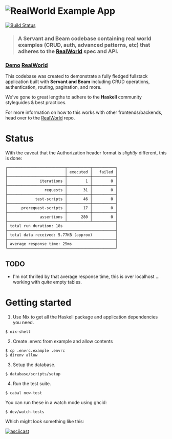 # ![RealWorld Example App](logo.png)

[![Build Status](https://travis-ci.org/bradparker/servant-beam-realworld-example-app.svg?branch=master)](https://travis-ci.org/bradparker/servant-beam-realworld-example-app)

> ### A Servant and Beam codebase containing real world examples (CRUD, auth, advanced patterns, etc) that adheres to the [RealWorld](https://github.com/gothinkster/realworld) spec and API.

### [Demo](https://servant-beam-realworld.herokuapp.com/swagger/) [RealWorld](https://github.com/gothinkster/realworld)

This codebase was created to demonstrate a fully fledged fullstack application built with **Servant and Beam** including CRUD operations, authentication, routing, pagination, and more.

We've gone to great lengths to adhere to the **Haskell** community styleguides & best practices.

For more information on how to this works with other frontends/backends, head over to the [RealWorld](https://github.com/gothinkster/realworld) repo.

# Status

With the caveat that the Authorization header format is _slightly_ different, this is done:

```
┌─────────────────────────┬──────────┬──────────┐
│                         │ executed │   failed │
├─────────────────────────┼──────────┼──────────┤
│              iterations │        1 │        0 │
├─────────────────────────┼──────────┼──────────┤
│                requests │       31 │        0 │
├─────────────────────────┼──────────┼──────────┤
│            test-scripts │       46 │        0 │
├─────────────────────────┼──────────┼──────────┤
│      prerequest-scripts │       17 │        0 │
├─────────────────────────┼──────────┼──────────┤
│              assertions │      280 │        0 │
├─────────────────────────┴──────────┴──────────┤
│ total run duration: 18s                       │
├───────────────────────────────────────────────┤
│ total data received: 5.77KB (approx)          │
├───────────────────────────────────────────────┤
│ average response time: 25ms                   │
└───────────────────────────────────────────────┘
```

## TODO

* I'm not thrilled by that average response time, this is over localhost ... working with _quite_ empty tables.

# Getting started

1. Use Nix to get all the Haskell package and application dependencies you need.

  ```
  $ nix-shell
  ```

2. Create .envrc from example and allow contents

  ```
  $ cp .envrc.example .envrc
  $ direnv allow
  ```

3. Setup the database.

  ```
  $ database/scripts/setup
  ```

4. Run the test suite.

  ```
  $ cabal new-test
  ```

  You can run these in a watch mode using ghcid:

  ```
  $ dev/watch-tests
  ```

  Which might look something like this:

  [![asciicast](https://asciinema.org/a/YhNioSPZ4SKkHTpLxO7lzTogx.png)](https://asciinema.org/a/YhNioSPZ4SKkHTpLxO7lzTogx)
